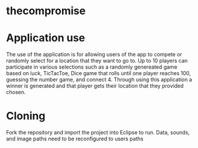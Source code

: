 # thecompromise

# Application use
The use of the application is for allowing users of the app to compete or randomly select for a location that they want to go to. Up to 10 players can participate in various selections such as a randomly genereated game based on luck, TicTacToe, Dice game that rolls until one player reaches 100, guessing the number game, and connect 4. Through using this application a winner is generated and that player gets their location that they provided chosen.
# Cloning 
Fork the repository and import the project into Eclipse to run. Data, sounds, and image paths need to be reconfigured to users paths   
